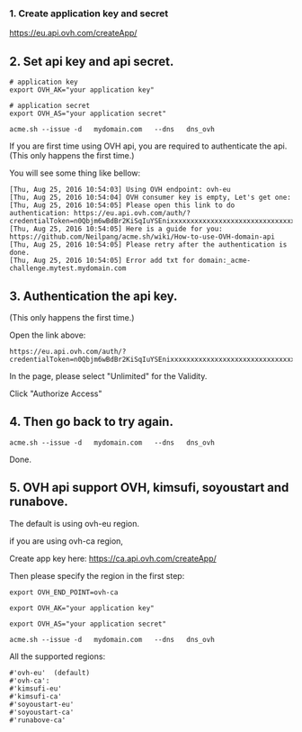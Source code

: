 ### 1. Create application key and secret
https://eu.api.ovh.com/createApp/

## 2. Set api key and api secret.

```
# application key
export OVH_AK="your application key"

# application secret
export OVH_AS="your application secret"

acme.sh --issue -d   mydomain.com   --dns   dns_ovh
```

If you are first time using OVH api,  you are required to authenticate the api. (This only happens the first time.)

You will see some thing like bellow:

```
[Thu, Aug 25, 2016 10:54:03] Using OVH endpoint: ovh-eu
[Thu, Aug 25, 2016 10:54:04] OVH consumer key is empty, Let's get one:
[Thu, Aug 25, 2016 10:54:05] Please open this link to do authentication: https://eu.api.ovh.com/auth/?credentialToken=n0Qbjm6wBdBr2KiSqIuYSEnixxxxxxxxxxxxxxxxxxxxxxxxxxxxxxxx
[Thu, Aug 25, 2016 10:54:05] Here is a guide for you: https://github.com/Neilpang/acme.sh/wiki/How-to-use-OVH-domain-api
[Thu, Aug 25, 2016 10:54:05] Please retry after the authentication is done.
[Thu, Aug 25, 2016 10:54:05] Error add txt for domain:_acme-challenge.mytest.mydomain.com

```


## 3. Authentication the api key.
 (This only happens the first time.)

Open the link above:
```
https://eu.api.ovh.com/auth/?credentialToken=n0Qbjm6wBdBr2KiSqIuYSEnixxxxxxxxxxxxxxxxxxxxxxxxxxxxxxxx
```

In the page, please  select "Unlimited" for the Validity.

Click "Authorize Access"


## 4. Then go back to try again.

```
acme.sh --issue -d   mydomain.com   --dns   dns_ovh
```

Done.



## 5. OVH api support OVH, kimsufi, soyoustart and runabove.
The default is using  ovh-eu region.

if you are using  ovh-ca region, 

Create app key here:  https://ca.api.ovh.com/createApp/

Then please specify the region in the first step:

```
export OVH_END_POINT=ovh-ca

export OVH_AK="your application key"

export OVH_AS="your application secret"

acme.sh --issue -d   mydomain.com   --dns   dns_ovh

```


All the supported regions:
```
#'ovh-eu'  (default)
#'ovh-ca': 
#'kimsufi-eu'
#'kimsufi-ca'
#'soyoustart-eu'
#'soyoustart-ca'
#'runabove-ca'
```




